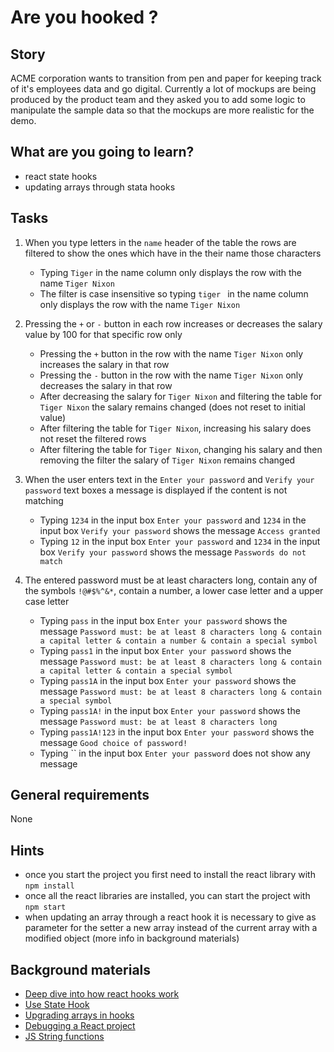 # Are you hooked ?

## Story

ACME corporation wants to transition from pen and paper for keeping track of it's employees data and go digital. Currently a lot of mockups are being produced by the product team and they asked you to add some logic to manipulate the sample data so that the mockups are more realistic for the demo.

## What are you going to learn?

- react state hooks
- updating arrays through stata hooks

## Tasks

1. When you type letters in the `name` header of the table the rows are filtered to show the ones which have in the their name those characters
    - Typing `Tiger` in the name column only displays the row with the name `Tiger Nixon`
    - The filter is case insensitive so typing `tiger ` in the name column only displays the row with the name `Tiger Nixon`

2. Pressing the `+` or `-` button in each row increases or decreases the salary value by 100 for that specific row only
    - Pressing the `+` button in the row with the name `Tiger Nixon` only increases the salary in that row
    - Pressing the `-` button in the row with the name `Tiger Nixon` only decreases the salary in that row
    - After decreasing the salary for `Tiger Nixon` and filtering the table for `Tiger Nixon` the salary remains changed (does not reset to initial value)
    - After filtering the table for `Tiger Nixon`, increasing his salary does not reset the filtered rows
    - After filtering the table for `Tiger Nixon`, changing his salary and then removing the filter the salary of `Tiger Nixon` remains changed

3. When the user enters text in the `Enter your password` and `Verify your password` text boxes a message is displayed if the content is not matching
    - Typing `1234` in the input box `Enter your password` and `1234` in the input box `Verify your password` shows the message `Access granted`
    - Typing `12` in the input box `Enter your password` and `1234` in the input box `Verify your password` shows the message `Passwords do not match`

4. The entered password must be at least characters long, contain any of the symbols `!@#$%^&*`, contain a number, a lower case letter and a upper case letter
    - Typing `pass` in the input box `Enter your password` shows the message `Password must: be at least 8 characters long & contain a capital letter & contain a number & contain a special symbol`
    - Typing `pass1` in the input box `Enter your password` shows the message `Password must: be at least 8 characters long & contain a capital letter & contain a special symbol`
    - Typing `pass1A` in the input box `Enter your password` shows the message `Password must: be at least 8 characters long & contain a special symbol`
    - Typing `pass1A!` in the input box `Enter your password` shows the message `Password must: be at least 8 characters long`
    - Typing `pass1A!123` in the input box `Enter your password` shows the message `Good choice of password!`
    - Typing `` in the input box `Enter your password` does not show any message

## General requirements

None

## Hints

- once you start the project you first need to install the react library with `npm install`
- once all the react libraries are installed, you can start the project  with `npm start`
- when updating an array through a react hook it is necessary to give as parameter for the setter a new array instead of the current array with a modified object (more info in background materials)

## Background materials

- <i class="far fa-video_camera"></i> [Deep dive into how react hooks work](https://drive.google.com/file/d/1eoSaG-VH_SW4z6A8Zz1svLEnHfHPLP14/view?usp=sharing)
- <i class="far fa-exclamation"></i> [Use State Hook](https://reactjs.org/docs/hooks-state.html)
- <i class="far fa-exclamation"></i> [Upgrading arrays in hooks](https://javascript.plainenglish.io/how-to-add-to-an-array-in-react-state-3d08ddb2e1dc)
- <i class="far fa-book-open"></i> [Debugging a React project](https://blog.logrocket.com/debug-react-applications-with-the-new-react-devtools/)
- <i class="far fa-book-open"></i> [JS String functions](https://developer.mozilla.org/en-US/docs/Web/JavaScript/Reference/Global_Objects/String)
